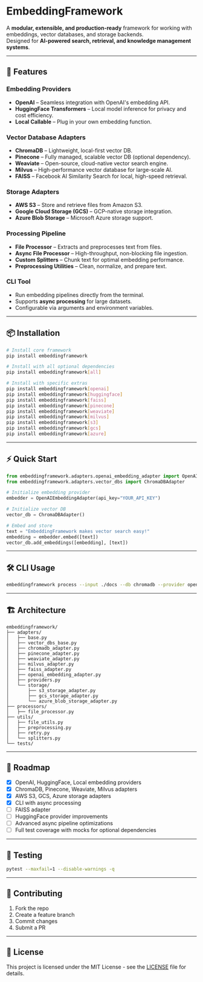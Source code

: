 # EmbeddingFramework

A **modular, extensible, and production-ready** framework for working with embeddings, vector databases, and storage backends.  
Designed for **AI-powered search, retrieval, and knowledge management systems**.

---

## 🚀 Features

### **Embedding Providers**
- **OpenAI** – Seamless integration with OpenAI's embedding API.
- **HuggingFace Transformers** – Local model inference for privacy and cost efficiency.
- **Local Callable** – Plug in your own embedding function.

### **Vector Database Adapters**
- **ChromaDB** – Lightweight, local-first vector DB.
- **Pinecone** – Fully managed, scalable vector DB (optional dependency).
- **Weaviate** – Open-source, cloud-native vector search engine.
- **Milvus** – High-performance vector database for large-scale AI.
- **FAISS** – Facebook AI Similarity Search for local, high-speed retrieval.

### **Storage Adapters**
- **AWS S3** – Store and retrieve files from Amazon S3.
- **Google Cloud Storage (GCS)** – GCP-native storage integration.
- **Azure Blob Storage** – Microsoft Azure storage support.

### **Processing Pipeline**
- **File Processor** – Extracts and preprocesses text from files.
- **Async File Processor** – High-throughput, non-blocking file ingestion.
- **Custom Splitters** – Chunk text for optimal embedding performance.
- **Preprocessing Utilities** – Clean, normalize, and prepare text.

### **CLI Tool**
- Run embedding pipelines directly from the terminal.
- Supports **async processing** for large datasets.
- Configurable via arguments and environment variables.

---

## 📦 Installation

```bash
# Install core framework
pip install embeddingframework

# Install with all optional dependencies
pip install embeddingframework[all]

# Install with specific extras
pip install embeddingframework[openai]
pip install embeddingframework[huggingface]
pip install embeddingframework[faiss]
pip install embeddingframework[pinecone]
pip install embeddingframework[weaviate]
pip install embeddingframework[milvus]
pip install embeddingframework[s3]
pip install embeddingframework[gcs]
pip install embeddingframework[azure]
```

---

## ⚡ Quick Start

```python
from embeddingframework.adapters.openai_embedding_adapter import OpenAIEmbeddingAdapter
from embeddingframework.adapters.vector_dbs import ChromaDBAdapter

# Initialize embedding provider
embedder = OpenAIEmbeddingAdapter(api_key="YOUR_API_KEY")

# Initialize vector DB
vector_db = ChromaDBAdapter()

# Embed and store
text = "EmbeddingFramework makes vector search easy!"
embedding = embedder.embed([text])
vector_db.add_embeddings([embedding], [text])
```

---

## 🛠 CLI Usage

```bash
embeddingframework process --input ./docs --db chromadb --provider openai --api-key $OPENAI_API_KEY
```

---

## 🏗 Architecture

```
embeddingframework/
├── adapters/
│   ├── base.py
│   ├── vector_dbs_base.py
│   ├── chromadb_adapter.py
│   ├── pinecone_adapter.py
│   ├── weaviate_adapter.py
│   ├── milvus_adapter.py
│   ├── faiss_adapter.py
│   ├── openai_embedding_adapter.py
│   ├── providers.py
│   └── storage/
│       ├── s3_storage_adapter.py
│       ├── gcs_storage_adapter.py
│       └── azure_blob_storage_adapter.py
├── processors/
│   ├── file_processor.py
├── utils/
│   ├── file_utils.py
│   ├── preprocessing.py
│   ├── retry.py
│   └── splitters.py
└── tests/
```

---

## 📅 Roadmap

- [x] OpenAI, HuggingFace, Local embedding providers
- [x] ChromaDB, Pinecone, Weaviate, Milvus adapters
- [x] AWS S3, GCS, Azure storage adapters
- [x] CLI with async processing
- [ ] FAISS adapter
- [ ] HuggingFace provider improvements
- [ ] Advanced async pipeline optimizations
- [ ] Full test coverage with mocks for optional dependencies

---

## 🧪 Testing

```bash
pytest --maxfail=1 --disable-warnings -q
```

---

## 🤝 Contributing

1. Fork the repo
2. Create a feature branch
3. Commit changes
4. Submit a PR

---

## 📜 License

This project is licensed under the MIT License - see the [LICENSE](LICENSE) file for details.
